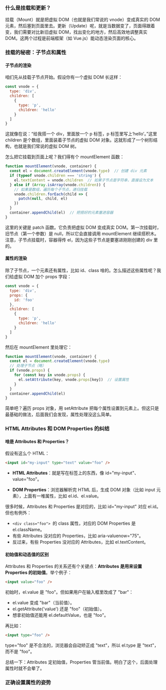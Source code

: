 ### 什么是挂载和更新？

挂载（Mount）就是把虚拟 DOM（也就是我们常说的 vnode）变成真实的 DOM 元素，然后塞到页面里去。更新（Update）呢，就是当数据变了，页面得跟着变，我们需要对比新旧虚拟 DOM，找出变化的地方，然后高效地调整真实 DOM。这两个过程是前端框架（如 Vue.js）能动态渲染页面的核心。



### 挂载的秘密：子节点和属性

#### 子节点的渲染

咱们先从挂载子节点开始。假设你有一个虚拟 DOM 长这样：

```js
const vnode = {
  type: 'div',
  children: [
    {
      type: 'p',
      children: 'hello'
    }
  ]
}
```

这就像在说：“给我搭一个 div，里面放一个 p 标签，p 标签里写上‘hello’。”这里 children 是个数组，里面装着子节点的虚拟 DOM 对象。这就形成了一个树形结构，也就是我们常说的虚拟 DOM 树。

怎么把它挂载到页面上呢？我们得有个 mountElement 函数：

```js
function mountElement(vnode, container) {
  const el = document.createElement(vnode.type)  // 创建 div 元素
  if (typeof vnode.children === 'string') {
    el.textContent = vnode.children  // 如果子节点是字符串，直接设为文本
  } else if (Array.isArray(vnode.children)) {
    // 如果是数组，遍历每个子节点，递归挂载
    vnode.children.forEach(child => {
      patch(null, child, el)
    })
  }
  container.appendChild(el)  // 把搭好的元素塞进容器
}
```

这里的关键是 patch 函数。它负责把虚拟 DOM 变成真实 DOM。第一次挂载时，旧节点（第一个参数）是 null，所以它会直接调用 mountElement 继续搭积木。注意，子节点挂载时，容器得传 el，因为这些子节点是要塞进刚刚创建的 div 里的。

#### 属性的渲染

除了子节点，一个元素还有属性，比如 id、class 啥的。怎么描述这些属性呢？我们给虚拟 DOM 加个 props 字段：

```js
const vnode = {
  type: 'div',
  props: {
    id: 'foo'
  },
  children: [
    {
      type: 'p',
      children: 'hello'
    }
  ]
}
```

然后在 mountElement 里处理它：

```js
function mountElement(vnode, container) {
  const el = document.createElement(vnode.type)
  // 处理子节点（略）
  if (vnode.props) {
    for (const key in vnode.props) {
      el.setAttribute(key, vnode.props[key])  // 设置属性
    }
  }
  container.appendChild(el)
}
```

简单吧？遍历 props 对象，用 setAttribute 把每个属性设置到元素上。但这只是最基础的做法，后面我们会发现，属性处理没这么简单。



### HTML Attributes 和 DOM Properties 的纠结

#### 啥是 Attributes 和 Properties？

假设有这么个 HTML：

```html
<input id="my-input" type="text" value="foo" />
```

- **HTML Attributes**：就是写在标签上的东西，像 id="my-input"、value="foo"。

- **DOM Properties**：浏览器解析完 HTML 后，生成 DOM 对象（比如 input 元素），上面有一堆属性，比如 el.id、el.value。

很多时候，Attributes 和 Properties 是对应的，比如 id="my-input" 对应 el.id。但也有例外：

- `<div class="foo"> `的 class 属性，对应的 DOM Properties 是 el.className。
- 有些 Attributes 没对应的 Properties，比如 aria-valuenow="75"。
- 反过来，有些 Properties 没对应的 Attributes，比如 el.textContent。

#### 初始值和动态值的区别

Attributes 和 Properties 的关系还有个关键点：**Attributes 是用来设置 Properties 的初始值**。举个例子：

```html
<input value="foo" />
```

初始时，el.value 是 "foo"。但如果用户在输入框里改成了 "bar"：

- el.value 变成 "bar"（当前值）。
- el.getAttribute('value') 还是 "foo"（初始值）。
- 想拿初始值还能用 el.defaultValue，也是 "foo"。

再比如：

```html
<input type="foo" />
```

type="foo" 是不合法的，浏览器会自动矫正成 "text"，所以 el.type 是 "text"，而不是 "foo"。

总结一下：Attributes 定初始值，Properties 管当前值。明白了这个，后面处理属性时就不会晕了。



### 正确设置属性的姿势

